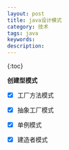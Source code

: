 ```yaml
---
layout: post
title: java设计模式
category: 技术
tags: java
keywords: 
description: 
---
```


{:toc}

**创建型模式**


- [x] 工厂方法模式

- [x] 抽象工厂模式

- [x] 单例模式

- [x] 建造者模式